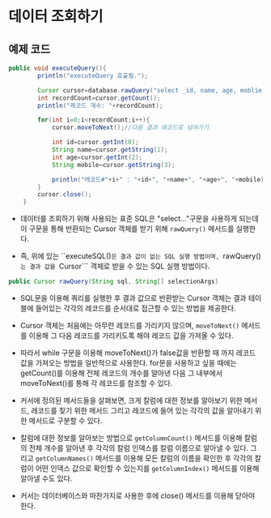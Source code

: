 # 데이터 조회하기

## 예제 코드

```java
public void executeQuery(){
        println("executeQuery 호출됨.");

        Cursor cursor=database.rawQuery("select _id, name, age, moblie from emp",null);//SQL 실행하고 Cursor 객체 반환받기
        int recordCount=cursor.getCount();
        println("레코드 개수: "+recordCount);

        for(int i=0;i<recordCount;i++){
            cursor.moveToNext();//다음 결과 레코드로 넘어가기

            int id=cursor.getInt(0);
            String name=cursor.getString(1);
            int age=cursor.getInt(2);
            String mobile=cursor.getString(3);

            println("레코드#"+i+" : "+id+", "+name+", "+age+", "+mobile);
        }
        cursor.close();
    }
```

* 데이터를 조회하기 위해 사용되는 표준 SQL은 "select..."구문을 사용하게 되는데 이 구문을 통해 반환되는 Cursor 객체를 받기 위해 ```rawQuery()``` 메서드를  실행한다. 

* 즉, 위에 있는 ``executeSQL()```은 결과 값이 없는 SQL 실행 방법이며, ```rawQuery()```는 결과 값을 ```Cursor``` 객체로 받을 수 있는 SQL 실행 방법이다.

```java
public Cursor rawQuery(String sql, String[] selectionArgs)
```

* SQL문을 이용해 쿼리를 실행한 후 결과 값으로 반환받는 Cursor 객체는 결과 테이블에 들어있는 각각의 레코드를 순서대로 접근할 수 있는 방법을 제공한다.

* Cursor 객체는 처음에는 아무런 레코드를 가리키지 않으며, ```moveToNext()``` 메서드를 이용해 그 다음 레코드를 가리키도록 해야 레코드 값을 가져올 수 있다.

* 따라서 while 구문을 이용해 moveToNext()가 false값을 반환할 때 까지 레코드 값을 가져오는 방법을 일반적으로 사용한다. for문을 사용하고 싶을 때에는 getCount()를 이용해 전체 레코드의 개수를 알아낸 다음 그 내부에서 moveToNext()를 통해 각 레코드를 참조할 수 있다.

* 커서에 정의된 메서드들을 살펴보면, 크게 칼럼에 대한 정보를 알아보기 위한 메서드, 레코드를 찾기 위한 메서드 그리고 레코드에 들어 있는 각각의 값을 알아내기 위한 메서드로 구분할 수 있다.

* 칼럼에 대한 정보를 알아보는 방법으로 ```getColumnCount()``` 메서드를 이용해 칼럼의 전체 개수를 알아낸 후 각각의 칼럼 인덱스를 칼럼 이름으로 알아낼 수 있다. 그리고 ```getColumnNames()``` 메서드를 이용해 모든 칼럼의 이름을 확인한 후 각각의 칼럼이 어떤 인덱스 값으로 확인할 수 있는지를 ```getColumnIndex()``` 메서드를 이용해 알아낼 수도 있다.

* 커서는 데이터베이스와 마찬가지로 사용한 후에 close() 메서드를 이용해 닫아야 한다.
